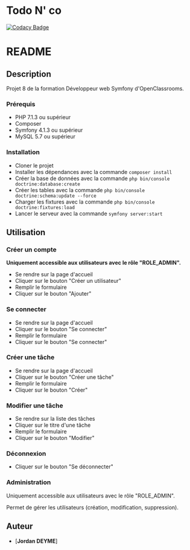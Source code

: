 # Todo N' co


[![Codacy Badge](https://app.codacy.com/project/badge/Grade/6b14d199106b4844ad86bb868d48a637)](https://www.codacy.com/gh/JoDeyme/todoNco/dashboard?utm_source=github.com&amp;utm_medium=referral&amp;utm_content=JoDeyme/todoNco&amp;utm_campaign=Badge_Grade)

# README

## Description

Projet 8 de la formation Développeur web Symfony d'OpenClassrooms.

### Prérequis

- PHP 7.1.3 ou supérieur
- Composer
- Symfony 4.1.3 ou supérieur
- MySQL 5.7 ou supérieur

### Installation

- Cloner le projet
- Installer les dépendances avec la commande `composer install`
- Créer la base de données avec la commande `php bin/console doctrine:database:create`
- Créer les tables avec la commande `php bin/console doctrine:schema:update --force`
- Charger les fixtures avec la commande `php bin/console doctrine:fixtures:load`
- Lancer le serveur avec la commande `symfony server:start`




## Utilisation

### Créer un compte

**Uniquement accessible aux utilisateurs avec le rôle "ROLE_ADMIN".**

- Se rendre sur la page d'accueil
- Cliquer sur le bouton "Créer un utilisateur"
- Remplir le formulaire
- Cliquer sur le bouton "Ajouter"

### Se connecter

- Se rendre sur la page d'accueil
- Cliquer sur le bouton "Se connecter"
- Remplir le formulaire
- Cliquer sur le bouton "Se connecter"

### Créer une tâche

- Se rendre sur la page d'accueil
- Cliquer sur le bouton "Créer une tâche"
- Remplir le formulaire
- Cliquer sur le bouton "Créer"

### Modifier une tâche

- Se rendre sur la liste des tâches
- Cliquer sur le titre d'une tâche
- Remplir le formulaire
- Cliquer sur le bouton "Modifier"

### Déconnexion

- Cliquer sur le bouton "Se déconnecter"

### Administration

Uniquement accessible aux utilisateurs avec le rôle "ROLE_ADMIN".

Permet de gérer les utilisateurs (création, modification, suppression).

## Auteur

- [**Jordan DEYME**]
